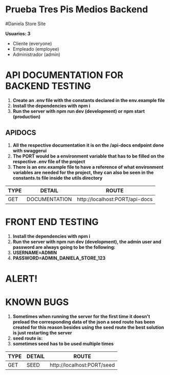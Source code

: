 # Prueba Tres Pis Medios Backend
#Daniela Store Site

**Usuarios: 3**

- Cliente (everyone)
- Empleado (employee)
- Administrador (admin)

# API DOCUMENTATION FOR BACKEND TESTING

1. **Create an .env file with the constants declared in the env.example file**
2. **Install the dependencies with npm i**
3. **Run the server with npm run dev (development) or npm start (production)**

## APIDOCS
1. **All the respective documentation it is on the /api-docs endpoint done with swaggerui**
2. **The PORT would be a environment variable that has to be filled on the respective .env file of the project**
3. **There is an env.example file to have a reference of what environment variables are needed for the project, they can also be seen in the constants.ts file inside the utils directory**

| TYPE   | DETAIL         | ROUTE                                  |
| ------ | -------------- | -------------------------------------- | 
| GET    | DOCUMENTATION  | http://localhost:PORT/api-docs         |

# FRONT END TESTING
1. **Install the dependencies with npm i**
2. **Run the server with npm run dev (development), the admin user and password are always going to be the following:**
3. **USERNAME=ADMIN**
4. **PASSWORD=ADMIN_DANIELA_STORE_123**

# ALERT! 
# KNOWN BUGS
1. **Sometimes when running the server for the first time it doesn't preload the corresponding data of the json a seed route has been created for this reason besides using the seed route the best solution is just restarting the server**
2. **seed route is:**
2. **sometimes seed has to be used multiple times**
   
| TYPE   | DETAIL         | ROUTE                                  |
| ------ | -------------- | -------------------------------------- | 
| GET    | SEED           | http://localhost:PORT/seed             |

